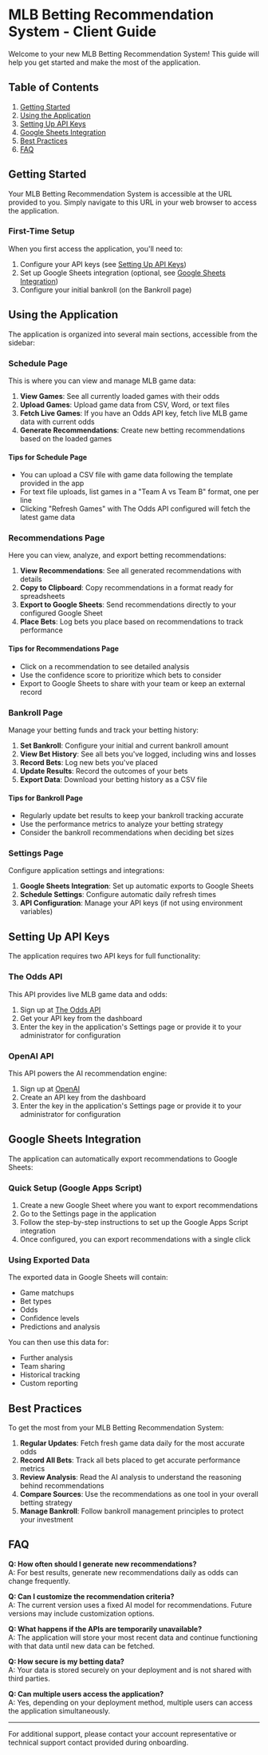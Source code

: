 # MLB Betting Recommendation System - Client Guide

Welcome to your new MLB Betting Recommendation System! This guide will help you get started and make the most of the application.

## Table of Contents

1. [Getting Started](#getting-started)
2. [Using the Application](#using-the-application)
3. [Setting Up API Keys](#setting-up-api-keys)
4. [Google Sheets Integration](#google-sheets-integration)
5. [Best Practices](#best-practices)
6. [FAQ](#faq)

## Getting Started

Your MLB Betting Recommendation System is accessible at the URL provided to you. Simply navigate to this URL in your web browser to access the application.

### First-Time Setup

When you first access the application, you'll need to:

1. Configure your API keys (see [Setting Up API Keys](#setting-up-api-keys))
2. Set up Google Sheets integration (optional, see [Google Sheets Integration](#google-sheets-integration))
3. Configure your initial bankroll (on the Bankroll page)

## Using the Application

The application is organized into several main sections, accessible from the sidebar:

### Schedule Page

This is where you can view and manage MLB game data:

1. **View Games**: See all currently loaded games with their odds
2. **Upload Games**: Upload game data from CSV, Word, or text files
3. **Fetch Live Games**: If you have an Odds API key, fetch live MLB game data with current odds
4. **Generate Recommendations**: Create new betting recommendations based on the loaded games

#### Tips for Schedule Page

- You can upload a CSV file with game data following the template provided in the app
- For text file uploads, list games in a "Team A vs Team B" format, one per line
- Clicking "Refresh Games" with The Odds API configured will fetch the latest game data

### Recommendations Page

Here you can view, analyze, and export betting recommendations:

1. **View Recommendations**: See all generated recommendations with details
2. **Copy to Clipboard**: Copy recommendations in a format ready for spreadsheets
3. **Export to Google Sheets**: Send recommendations directly to your configured Google Sheet
4. **Place Bets**: Log bets you place based on recommendations to track performance

#### Tips for Recommendations Page

- Click on a recommendation to see detailed analysis
- Use the confidence score to prioritize which bets to consider
- Export to Google Sheets to share with your team or keep an external record

### Bankroll Page

Manage your betting funds and track your betting history:

1. **Set Bankroll**: Configure your initial and current bankroll amount
2. **View Bet History**: See all bets you've logged, including wins and losses
3. **Record Bets**: Log new bets you've placed
4. **Update Results**: Record the outcomes of your bets
5. **Export Data**: Download your betting history as a CSV file

#### Tips for Bankroll Page

- Regularly update bet results to keep your bankroll tracking accurate
- Use the performance metrics to analyze your betting strategy
- Consider the bankroll recommendations when deciding bet sizes

### Settings Page

Configure application settings and integrations:

1. **Google Sheets Integration**: Set up automatic exports to Google Sheets
2. **Schedule Settings**: Configure automatic daily refresh times
3. **API Configuration**: Manage your API keys (if not using environment variables)

## Setting Up API Keys

The application requires two API keys for full functionality:

### The Odds API

This API provides live MLB game data and odds:

1. Sign up at [The Odds API](https://the-odds-api.com/)
2. Get your API key from the dashboard
3. Enter the key in the application's Settings page or provide it to your administrator for configuration

### OpenAI API

This API powers the AI recommendation engine:

1. Sign up at [OpenAI](https://openai.com/)
2. Create an API key from the dashboard
3. Enter the key in the application's Settings page or provide it to your administrator for configuration

## Google Sheets Integration

The application can automatically export recommendations to Google Sheets:

### Quick Setup (Google Apps Script)

1. Create a new Google Sheet where you want to export recommendations
2. Go to the Settings page in the application
3. Follow the step-by-step instructions to set up the Google Apps Script integration
4. Once configured, you can export recommendations with a single click

### Using Exported Data

The exported data in Google Sheets will contain:

- Game matchups
- Bet types
- Odds
- Confidence levels
- Predictions and analysis

You can then use this data for:
- Further analysis
- Team sharing
- Historical tracking
- Custom reporting

## Best Practices

To get the most from your MLB Betting Recommendation System:

1. **Regular Updates**: Fetch fresh game data daily for the most accurate odds
2. **Record All Bets**: Track all bets placed to get accurate performance metrics
3. **Review Analysis**: Read the AI analysis to understand the reasoning behind recommendations
4. **Compare Sources**: Use the recommendations as one tool in your overall betting strategy
5. **Manage Bankroll**: Follow bankroll management principles to protect your investment

## FAQ

**Q: How often should I generate new recommendations?**  
A: For best results, generate new recommendations daily as odds can change frequently.

**Q: Can I customize the recommendation criteria?**  
A: The current version uses a fixed AI model for recommendations. Future versions may include customization options.

**Q: What happens if the APIs are temporarily unavailable?**  
A: The application will store your most recent data and continue functioning with that data until new data can be fetched.

**Q: How secure is my betting data?**  
A: Your data is stored securely on your deployment and is not shared with third parties.

**Q: Can multiple users access the application?**  
A: Yes, depending on your deployment method, multiple users can access the application simultaneously.

---

For additional support, please contact your account representative or technical support contact provided during onboarding.